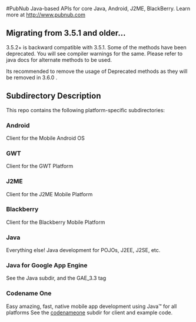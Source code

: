#PubNub Java-based APIs for core Java, Android, J2ME, BlackBerry.
Learn more at http://www.pubnub.com

## Migrating from 3.5.1 and older...

3.5.2+ is backward compatible with 3.5.1. Some of the methods have been deprecated.
You will see compiler warnings for the same. Please refer to java docs for alternate
methods to be used. 

Its recommended to remove the usage of Deprecated methods as they will be removed in 
3.6.0 . 


## Subdirectory Description
This repo contains the following platform-specific subdirectories:

### Android
Client for the Mobile Android OS

### GWT
Client for the GWT Platform

### J2ME
Client for the J2ME Mobile Platform

### Blackberry
Client for the Blackberry Mobile Platform

### Java 
Everything else! Java development for POJOs, J2EE, J2SE, etc.

### Java for Google App Engine
See the Java subdir, and the GAE_3.3 tag

### Codename One
Easy amazing, fast, native mobile app development using Java™ for all platforms
See the [codenameone](codenameone) subdir for client and example code.
